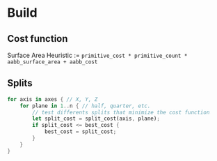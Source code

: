 # Build

## Cost function

Surface Area Heuristic := `primitive_cost * primitive_count * aabb_surface_area + aabb_cost`

## Splits

```rust
for axis in axes { // X, Y, Z
    for plane in 1..n { // half, quarter, etc.
        // test differents splits that minimize the cost function
        let split_cost = split_cost(axis, plane);
        if split_cost <= best_cost {
            best_cost = split_cost;
        }
    }
}
```
